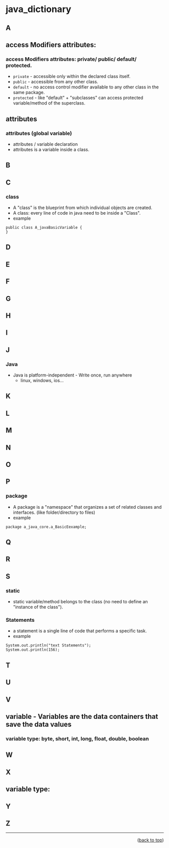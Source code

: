 <a name="topage"></a>

# java_dictionary

## A

## access Modifiers attributes: 
### access Modifiers attributes: private/ public/ default/ protected.
* `private` - accessible only within the declared class itself.
* `public` - accessible from any other class.
* `default` -  no access control modifier available to any other class in the same package.
* `protected` - like "default" + "subclasses" can access protected variable/method of the superclass.

## attributes 
### attributes (global variable) 
* attributes / variable declaration
* attributes is a variable inside a class.
## B
## C
###  class
* A "class" is the blueprint from which individual objects are created.
* A class: every line of code in java need to be inside a "Class". 
* example
```
public class A_javaBasicVariable {
}
```
## D
## E
## F
## G
## H
## I
## J
### Java
* Java is platform-independent - Write once, run anywhere
   * linux, windows, ios... 
## K
## L
## M
## N
## O
## P
### package
* A package is a "namespace" that organizes a set of related classes and interfaces. (like folder/directory to files)
* example
```
package a_java_core.a_BasicEexample;
```
## Q
## R
## S
### static 
*  static variable/method belongs to the class (no need to define an "instance of the class").
### Statements
* a statement is a single line of code that performs a specific task.
* example
```
System.out.println("text Statements");
System.out.println(156);
```

## T 
## U
## V
## variable - Variables are the data containers that save the data values
### variable type: byte, short, int, long, float, double, boolean

## W
## X
## variable type: 
## Y
## Z


----

<p align="right">(<a href="#topage">back to top</a>)</p>
<br/>
<br/>

